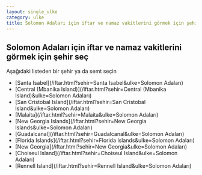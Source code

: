 ```yaml
---
layout: single_ulke
category: ulke
title: Solomon Adaları için iftar ve namaz vakitlerini görmek için şehir seç
---
```



## Solomon Adaları için iftar ve namaz vakitlerini görmek için şehir seç

Aşağıdaki listeden bir şehir ya da semt seçin


* [Santa Isabel](/iftar.html?sehir=Santa Isabel&ulke=Solomon Adaları)
* [Central (Mbanika Island)](/iftar.html?sehir=Central (Mbanika Island)&ulke=Solomon Adaları)
* [San Cristobal Island](/iftar.html?sehir=San Cristobal Island&ulke=Solomon Adaları)
* [Malaita](/iftar.html?sehir=Malaita&ulke=Solomon Adaları)
* [New Georgia Islands](/iftar.html?sehir=New Georgia Islands&ulke=Solomon Adaları)
* [Guadalcanal](/iftar.html?sehir=Guadalcanal&ulke=Solomon Adaları)
* [Florida Islands](/iftar.html?sehir=Florida Islands&ulke=Solomon Adaları)
* [New Georgia](/iftar.html?sehir=New Georgia&ulke=Solomon Adaları)
* [Choiseul Island](/iftar.html?sehir=Choiseul Island&ulke=Solomon Adaları)
* [Rennell Island](/iftar.html?sehir=Rennell Island&ulke=Solomon Adaları)
